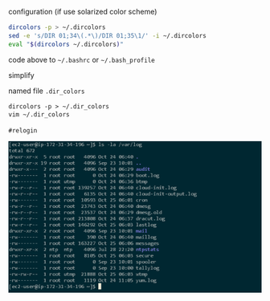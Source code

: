 
configuration (if use solarized color scheme)

```bash
dircolors -p > ~/.dircolors
sed -e 's/DIR 01;34\(.*\)/DIR 01;35\1/' -i ~/.dircolors
eval "$(dircolors ~/.dircolors)"
```

code above to `~/.bashrc` or `~/.bash_profile`



simplify

named file `.dir_colors`
```
dircolors -p > ~/.dir_colors
vim ~/.dir_colors 

#relogin
```



![ls_dircolors](./ls_dircolors.png)
